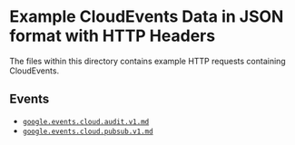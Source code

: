 # Example CloudEvents Data in JSON format with HTTP Headers

The files within this directory contains example HTTP requests containing CloudEvents.

## Events

- [`google.events.cloud.audit.v1.md`](google.events.cloud.audit.v1.md)
- [`google.events.cloud.pubsub.v1.md`](google.events.cloud.pubsub.v1.md)
